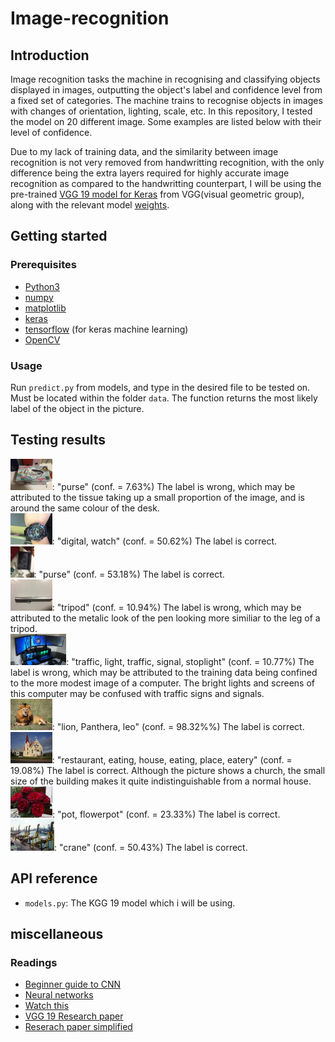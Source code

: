 # Image-recognition

## Introduction

Image recognition tasks the machine in recognising and classifying objects displayed in images, outputting the object's label and confidence level from a fixed set of categories. The machine trains to recognise objects in images with changes of orientation, lighting, scale, etc. In this repository, I tested the model on 20 different image. Some examples are listed below with their level of confidence.

Due to my lack of training data, and the similarity between image recognition is not very removed from handwritting recognition, with the only difference being the extra layers required for highly accurate image recognition as compared to the handwritting counterpart, I will be using the pre-trained [VGG 19 model for Keras](https://gist.github.com/baraldilorenzo/8d096f48a1be4a2d660d#file-vgg-19_keras-py) from VGG(visual geometric group), along with the relevant model [weights](http://www.image-net.org/challenges/LSVRC/2014/).

## Getting started

### Prerequisites

+ [Python3](https://www.python.org/download/releases/3.0/)
+ [numpy](http://www.numpy.org/)
+ [matplotlib](http://matplotlib.org/)
+ [keras](http://machinelearningmastery.com/handwritten-digit-recognition-using-convolutional-neural-networks-python-keras/)
+ [tensorflow](https://www.tensorflow.org/) (for keras machine learning)
+ [OpenCV](http://docs.opencv.org/2.4/doc/tutorials/introduction/linux_install/linux_install.html)

### Usage

Run `predict.py` from models, and type in the desired file to be tested on. Must be located within the folder `data`. The function returns the most likely label of the object in the picture.

## Testing results
<img src="https://github.com/li-s/Image-recognition/blob/master/data/file0.jpg" height="50">: "purse" (conf. = 7.63%) The label is wrong, which may be attributed to the tissue taking up a small proportion of the image, and is around the same colour of the desk.  
<img src="https://github.com/li-s/Image-recognition/blob/master/data/file2.jpg" height="50">: "digital, watch" (conf. = 50.62%) The label is correct.  
<img src="https://github.com/li-s/Image-recognition/blob/master/data/file3.jpg" height="50">: "purse" (conf. = 53.18%) The label is correct.  
<img src="https://github.com/li-s/Image-recognition/blob/master/data/file5.jpg" height="50">: "tripod" (conf. = 10.94%) The label is wrong, which may be attributed to the metalic look of the pen looking more similiar to the leg of a tripod.  
<img src="https://github.com/li-s/Image-recognition/blob/master/data/file10.jpg" height="50">: "traffic, light, traffic, signal, stoplight" (conf. = 10.77%) The label is wrong, which may be attributed to the training data being confined to the more modest image of a computer. The bright lights and screens of this computer may be confused with traffic signs and signals.  
<img src="https://github.com/li-s/Image-recognition/blob/master/data/file14.jpg" height="50">: "lion, Panthera, leo" (conf. = 98.32%%) The label is correct.  
<img src="https://github.com/li-s/Image-recognition/blob/master/data/file15.jpg" height="50">: "restaurant, eating, house, eating, place, eatery" (conf. = 19.08%) The label is correct. Although the picture shows a church, the small size of the building makes it quite indistinguishable from a normal house.  
<img src="https://github.com/li-s/Image-recognition/blob/master/data/file18.jpg" height="50">: "pot, flowerpot" (conf. = 23.33%) The label is correct.  
<img src="https://github.com/li-s/Image-recognition/blob/master/data/file19.jpg" height="50">: "crane" (conf. = 50.43%) The label is correct.


## API reference
+ `models.py`: The KGG 19 model which i will be using.

## miscellaneous

### Readings
+ [Beginner guide to CNN](https://adeshpande3.github.io/A-Beginner's-Guide-To-Understanding-Convolutional-Neural-Networks/)
+ [Neural networks](http://neuralnetworksanddeeplearning.com/chap1.html)
+ [Watch this](https://www.youtube.com/watch?v=AgkfIQ4IGaM)
+ [VGG 19 Research paper](https://arxiv.org/pdf/1409.1556.pdf)
+ [Reserach paper simplified](http://www.robots.ox.ac.uk/~vgg/practicals/cnn/)

